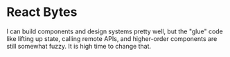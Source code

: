 # React Bytes
I can build components and design systems pretty well, but the "glue" code like
lifting up state, calling remote APIs, and higher-order components are still
somewhat fuzzy. It is high time to change that.
